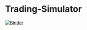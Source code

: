 # Trading-Simulator

[![Binder](https://mybinder.org/badge_logo.svg)](https://mybinder.org/v2/gh/dvvp/Trading-Simulator/HEAD?urlpath=voila%2Frender%2FTrading%2520Simulator.ipynb)